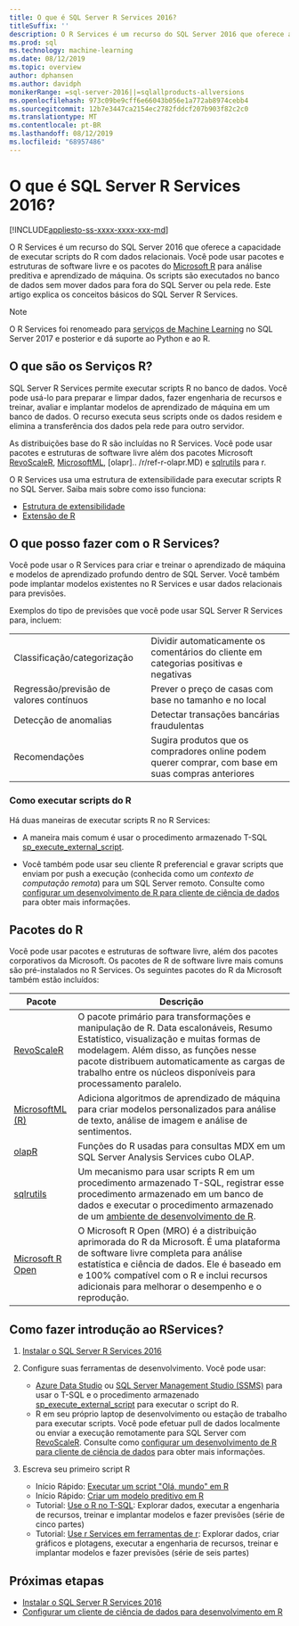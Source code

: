 ```yaml
---
title: O que é SQL Server R Services 2016?
titleSuffix: ''
description: O R Services é um recurso do SQL Server 2016 que oferece a capacidade de executar scripts do R com dados relacionais. Você pode usar pacotes e estruturas de software livre e os pacotes do Microsoft R para análise preditiva e aprendizado de máquina. Os scripts são executados no banco de dados sem mover dados para fora do SQL Server ou pela rede. Este artigo explica os conceitos básicos do SQL Server R Services.
ms.prod: sql
ms.technology: machine-learning
ms.date: 08/12/2019
ms.topic: overview
author: dphansen
ms.author: davidph
monikerRange: =sql-server-2016||=sqlallproducts-allversions
ms.openlocfilehash: 973c09be9cff6e66043b056e1a772ab8974cebb4
ms.sourcegitcommit: 12b7e3447ca2154ec2782fddcf207b903f82c2c0
ms.translationtype: MT
ms.contentlocale: pt-BR
ms.lasthandoff: 08/12/2019
ms.locfileid: "68957486"
---
```

# <a name="what-is-sql-server-2016-r-services"></a>O que é SQL Server R Services 2016?
[!INCLUDE[appliesto-ss-xxxx-xxxx-xxx-md](../../includes/appliesto-ss-xxxx-xxxx-xxx-md.md)]

O R Services é um recurso do SQL Server 2016 que oferece a capacidade de executar scripts do R com dados relacionais. Você pode usar pacotes e estruturas de software livre e os pacotes do [Microsoft R](#packages) para análise preditiva e aprendizado de máquina. Os scripts são executados no banco de dados sem mover dados para fora do SQL Server ou pela rede. Este artigo explica os conceitos básicos do SQL Server R Services.

> [!Note]
> O R Services foi renomeado para [serviços de Machine Learning](../what-is-sql-server-machine-learning.md) no SQL Server 2017 e posterior e dá suporte ao Python e ao R.

## <a name="what-is-r-services"></a>O que são os Serviços R?

SQL Server R Services permite executar scripts R no banco de dados. Você pode usá-lo para preparar e limpar dados, fazer engenharia de recursos e treinar, avaliar e implantar modelos de aprendizado de máquina em um banco de dados. O recurso executa seus scripts onde os dados residem e elimina a transferência dos dados pela rede para outro servidor.

As distribuições base do R são incluídas no R Services. Você pode usar pacotes e estruturas de software livre além dos pacotes Microsoft [RevoScaleR](../r/ref-r-revoscaler.md), [MicrosoftML](../r/ref-r-microsoftml.md), [olapr].. /r/ref-r-olapr.MD) e [sqlrutils](../r/ref-r-sqlrutils.md) para r.

O R Services usa uma estrutura de extensibilidade para executar scripts R no SQL Server. Saiba mais sobre como isso funciona:

+ [Estrutura de extensibilidade](../concepts/extensibility-framework.md)
+ [Extensão de R](../concepts/extension-r.md)

## <a name="what-can-i-do-with-r-services"></a>O que posso fazer com o R Services?

Você pode usar o R Services para criar e treinar o aprendizado de máquina e modelos de aprendizado profundo dentro de SQL Server. Você também pode implantar modelos existentes no R Services e usar dados relacionais para previsões.

Exemplos do tipo de previsões que você pode usar SQL Server R Services para, incluem:

|||
|-|-|
|Classificação/categorização|Dividir automaticamente os comentários do cliente em categorias positivas e negativas|
|Regressão/previsão de valores contínuos|Prever o preço de casas com base no tamanho e no local|
|Detecção de anomalias|Detectar transações bancárias fraudulentas |
|Recomendações|Sugira produtos que os compradores online podem querer comprar, com base em suas compras anteriores|

### <a name="how-to-execute-r-scripts"></a>Como executar scripts do R

Há duas maneiras de executar scripts R no R Services:

+ A maneira mais comum é usar o procedimento armazenado T-SQL [sp_execute_external_script](../../relational-databases/system-stored-procedures/sp-execute-external-script-transact-sql.md).

+ Você também pode usar seu cliente R preferencial e gravar scripts que enviam por push a execução (conhecida como um *contexto de computação remota*) para um SQL Server remoto. Consulte como [configurar um desenvolvimento de R para cliente de ciência de dados](../r/set-up-a-data-science-client.md) para obter mais informações.

<a name="packages"></a>

## <a name="r-packages"></a>Pacotes do R

Você pode usar pacotes e estruturas de software livre, além dos pacotes corporativos da Microsoft. Os pacotes de R de software livre mais comuns são pré-instalados no R Services. Os seguintes pacotes do R da Microsoft também estão incluídos:

| Pacote | Descrição |
|-|-|
| [RevoScaleR](../r/ref-r-revoscaler.md) | O pacote primário para transformações e manipulação de R. Data escalonáveis, Resumo Estatístico, visualização e muitas formas de modelagem. Além disso, as funções nesse pacote distribuem automaticamente as cargas de trabalho entre os núcleos disponíveis para processamento paralelo. |
| [MicrosoftML (R)](../r/ref-r-microsoftml.md) | Adiciona algoritmos de aprendizado de máquina para criar modelos personalizados para análise de texto, análise de imagem e análise de sentimentos. |
| [olapR](../r/ref-r-olapr.md) | Funções do R usadas para consultas MDX em um SQL Server Analysis Services cubo OLAP. |
| [sqlrutils](../r/ref-r-sqlrutils.md) | Um mecanismo para usar scripts R em um procedimento armazenado T-SQL, registrar esse procedimento armazenado em um banco de dados e executar o procedimento armazenado de um [ambiente de desenvolvimento de R](../r/set-up-a-data-science-client.md). |
| [Microsoft R Open](https://mran.microsoft.com/rro) | O Microsoft R Open (MRO) é a distribuição aprimorada do R da Microsoft. É uma plataforma de software livre completa para análise estatística e ciência de dados. Ele é baseado em e 100% compatível com o R e inclui recursos adicionais para melhorar o desempenho e o reprodução. |

## <a name="how-do-i-get-started-with-rservices"></a>Como fazer introdução ao RServices?

1. [Instalar o SQL Server R Services 2016](../install/sql-r-services-windows-install.md)

1. Configure suas ferramentas de desenvolvimento. Você pode usar:

    + [Azure Data Studio](../../azure-data-studio/what-is.md) ou [SQL Server Management Studio (SSMS)](../../ssms/sql-server-management-studio-ssms.md) para usar o T-SQL e o procedimento armazenado [sp_execute_external_script](../../relational-databases/system-stored-procedures/sp-execute-external-script-transact-sql.md) para executar o script do R.
    + R em seu próprio laptop de desenvolvimento ou estação de trabalho para executar scripts. Você pode efetuar pull de dados localmente ou enviar a execução remotamente para SQL Server com [RevoScaleR](../r/ref-r-revoscaler.md). Consulte como [configurar um desenvolvimento de R para cliente de ciência de dados](../r/set-up-a-data-science-client.md) para obter mais informações.

1. Escreva seu primeiro script R

    + Início Rápido: [Executar um script "Olá, mundo" em R](../tutorials/quickstart-r-run-using-tsql.md)
    + Início Rápido: [Criar um modelo preditivo em R](../tutorials/quickstart-r-create-predictive-model.md)
    + Tutorial: [Use o R no T-SQL](../tutorials/sqldev-in-database-r-for-sql-developers.md): Explorar dados, executar a engenharia de recursos, treinar e implantar modelos e fazer previsões (série de cinco partes)
    + Tutorial: [Use r Services em ferramentas de r](../tutorials/walkthrough-data-science-end-to-end-walkthrough.md): Explorar dados, criar gráficos e plotagens, executar a engenharia de recursos, treinar e implantar modelos e fazer previsões (série de seis partes)

## <a name="next-steps"></a>Próximas etapas

+ [Instalar o SQL Server R Services 2016](../install/sql-r-services-windows-install.md)
+ [Configurar um cliente de ciência de dados para desenvolvimento em R](../r/set-up-a-data-science-client.md)